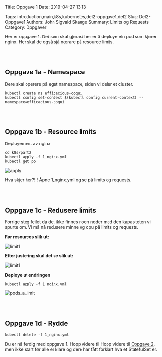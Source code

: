 Title: Oppgave 1
Date: 2019-04-27 13:13

Tags: introduction,main,k8s,kubernetes,del2-oppgave1,del2
Slug: Del2-Oppgave1
Authors: John Sigvald Skauge
Summary: Limits og Requests
Category: Oppgaver

Her er oppgave 1. Det som skal gjørast her er å deploye ein pod som kjører nginx. Her skal de også sjå nærare på resource limits.

<br />
<br />

## Oppgave 1a - Namespace
Dere skal operere på eget namespace, siden vi deler et cluster.

```
kubectl create ns efficacious-coqui
kubectl config set-context $(kubectl config current-context) --namespace=efficacious-coqui
```

<br />
<br />

## Oppgave 1b - Resource limits 
Deployement av nginx 

```
cd k8s/part2
kubectl apply -f 1_nginx.yml
kubectl get po
```
![apply]({static}/images/part2/task1/2_get_pod.png)

Hva skjer her?!!! Åpne 1_nginx.yml og se på limits og requests.

<br />
<br />


## Oppgave 1c - Redusere limits

Forrige steg feilet da det ikke finnes noen noder med den kapasiteten vi spurte om. Vi må nå redusere minne og cpu på limits og requests.

**Før resources slik ut:**

![limit1]({static}/images/part2/task1/5_limits_orig.png)


**Etter justering skal det se slik ut:**

![limit1]({static}/images/part2/task1/6_limits_adjust.png)

**Deploye ut endringen**
```
kubectl apply -f 1_nginx.yml
```
![pods_a_limit]({static}/images/part2/task1/7_get_po.png)

<br />
<br />

## Oppgave 1d - Rydde

```
kubectl delete -f 1_nginx.yml
```

Du er nå ferdig med oppgave 1. Hopp videre til Hopp videre til [Oppgave 2]({filename}/part2/task2.md), men ikke start før alle er klare og dere har fått forklart hva et StatefulSet er.